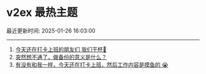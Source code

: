 # v2ex 最热主题

最近更新时间: 2025-01-26 16:03:00

--- 
1. [今天还在打卡上班的朋友们 我们干杯🍻](https://www.v2ex.com/t/1107877) 
2. [突然想不通了，做备份的意义是什么？](https://www.v2ex.com/t/1107879) 
3. [有没有和我一样，今天还在打卡上班，然后工作内容是摸鱼的 😭](https://www.v2ex.com/t/1107883) 

